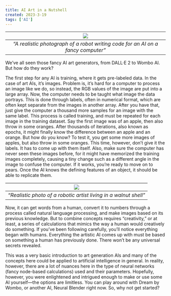 ```yaml
---
title: AI Art in a Nutshell
created: 2023-3-19
tags: ['AI']
---
```


| ![](https://keystonekeynote.com/wp-content/uploads/2022/10/AIArt_2-768x768.png) | 
|:--:| 
| *“A realistic photograph of a robot writing code for an AI on a fancy computer”* |

We’ve all seen those fancy AI art generators, from DALL·E 2 to Wombo AI. But how do they work? 

The first step for any AI is training, where it gets pre-labeled data. In the case of art AIs, it’s images. Problem is, it’s hard for a computer to process an image like we do, so instead, the RGB values of the image are put into a large array. Now, the computer needs to be taught what image the data portrays. This is done through labels, often in numerical format, which are often kept separate from the images in another array. After you have that, just give the computer a thousand more samples for an image with the same label. This process is called training, and must be repeated for each image in the training dataset. Say the first image was of an apple, then also throw in some oranges. After thousands of iterations, also known as epochs, it might finally know the difference between an apple and an orange. But how do you know? To test it, you get some more images of apples, but also throw in some oranges. This time, however, don’t give it the labels. It has to come up with them itself. Also, make sure the computer has never seen these images before, for it might have memorized the training images completely, causing a tiny change  such as a different angle in the image to confuse the computer. If it works, you’re ready to move on to pears. Once the AI knows the defining features of an object, it should be able to replicate them. 

| ![](https://keystonekeynote.com/wp-content/uploads/2022/10/AIArt_1.png) | 
|:--:| 
| *“Realistic photo of a robotic artist living in a walnut shell”* |

Now, it can get words from a human, convert it to numbers through a process called natural language processing, and make images based on its previous knowledge. But to combine concepts requires “creativity,” or at least, a series of calculations that mimics the way a human would creatively do something. If you’ve been following carefully, you’ll notice everything began with humans. Everything the artistic AI comes up with must be based on something a human has previously done. There won’t be any universal secrets revealed. 

This was a very basic introduction to art generation AIs and many of the concepts here could be applied to artificial intelligence in general. In reality, however, there are a lot of nuances here in the type of neural networks (fancy node-based calculations) used and their parameters. Hopefully, however, you were enlightened and intrigued enough to make or use some AI yourself—the options are limitless. You can play around with Dream by Wombo, or another AI, Neural Blender right now. So, why not get started?
